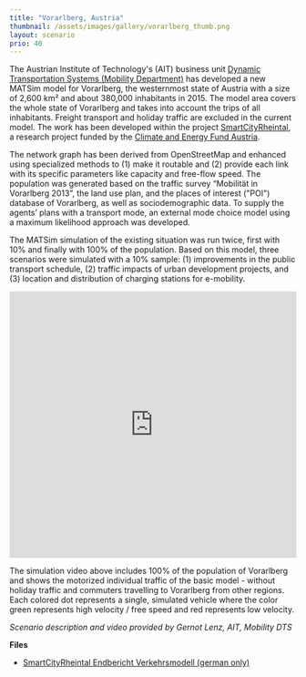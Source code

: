 ```yaml
---
title: "Vorarlberg, Austria"
thumbnail: /assets/images/gallery/vorarlberg_thumb.png
layout: scenario
prio: 40
---
```


The Austrian Institute of Technology's (AIT) business unit [Dynamic Transportation Systems (Mobility Department)](http://dts.ait.ac.at/) has developed a new MATSim model for Vorarlberg, the westernmost state of Austria with a size of 2,600 km² and about 380,000 inhabitants in 2015. The model area covers the whole state of Vorarlberg and takes into account the trips of all inhabitants. Freight transport and holiday traffic are excluded in the current model. The work has been developed within the project [SmartCityRheintal](http://www.smartcityrheintal.at/), a research project funded by the [Climate and Energy Fund Austria](http://www.smartcities.at/stadt-projekte/smart-cities/smartcityrheintal/).

The network graph has been derived from OpenStreetMap and enhanced using specialized methods to (1) make it routable and (2) provide each link with its specific parameters like capacity and free-flow speed. The population was generated based on the traffic survey “Mobilität in Vorarlberg 2013”, the land use plan, and the places of interest ("POI") database of Vorarlberg, as well as sociodemographic data. To supply the agents’ plans with a transport mode, an external mode choice model using a maximum likelihood approach was developed.

The MATSim simulation of the existing situation was run twice, first with 10% and finally with 100% of the population. Based on this model, three scenarios were simulated with a 10% sample: (1) improvements in the public transport schedule, (2) traffic impacts of urban development projects, and (3) location and distribution of charging stations for e-mobility.

<iframe allowfullscreen="" frameborder="0" height="468" mozallowfullscreen="" src="https://player.vimeo.com/video/166501600" webkitallowfullscreen="" width="100%"></iframe>

The simulation video above includes 100% of the population of Vorarlberg and shows the motorized individual traffic of the basic model - without holiday traffic and commuters travelling to Vorarlberg from other regions. Each colored dot represents a single, simulated vehicle where the color green represents high velocity / free speed and red represents low velocity.

_Scenario description and video provided by Gernot Lenz, AIT, Mobility DTS_

**Files**

- [SmartCityRheintal Endbericht Verkehrsmodell (german only)](/assets/images/gallery/SmartCityRheintal_Endbericht_Verkehrsmodell.pdf)